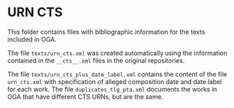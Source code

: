 # URN CTS

This folder contains files with bibliographic information for the texts
included in OGA.

The file `texts/urn_cts.xml` was created automatically using the
information contained in the `__cts__.xml` files in the original repositories.

The file `texts/urn_cts_plus_date_label.xml` contains the content of the file
`urn_cts.xml` with specification of alleged composition date and date label for
each work. The file `duplicates_tlg_pta.xml` documents the works in OGA that have different
CTS URNs, but are the same.
